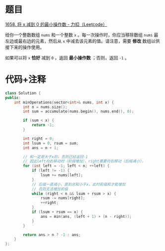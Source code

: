 # 题目

[1658. 将 x 减到 0 的最小操作数 - 力扣（Leetcode）](https://leetcode.cn/problems/minimum-operations-to-reduce-x-to-zero/description/)

给你一个整数数组 `nums` 和一个整数 `x` 。每一次操作时，你应当移除数组 `nums` 最左边或最右边的元素，然后从 `x` 中减去该元素的值。请注意，需要 **修改** 数组以供接下来的操作使用。

如果可以将 `x` **恰好** 减到 `0` ，返回 **最小操作数** ；否则，返回 `-1` 。

# 代码+注释

```c++
class Solution {
public:
    int minOperations(vector<int>& nums, int x) {
        int n = nums.size();
        int sum = accumulate(nums.begin(), nums.end(), 0);

        if (sum < x) {
            return -1;
        }

        int right = 0;
        int lsum = 0, rsum = sum;
        int ans = n + 1;

        // 和一定是大于x的，否则已经返回-1
        // 因此left向右移动时（前缀增加），right需要向右移动（后缀减小），
        for (int left = -1; left < n; ++left) {
            if (left != -1) {
                lsum += nums[left];
            }
            // 后缀一直减小，直到总和小于x，此时前缀和才能增加
            // 否则无法增加前缀
            while (right < n && lsum + rsum > x) {
                rsum -= nums[right];
                ++right;
            }
            if (lsum + rsum == x) {
                ans = min(ans, (left + 1) + (n - right));
            }
        }

        return ans > n ? -1 : ans;
    }
};
```


